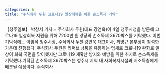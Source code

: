 ```yaml
---
categories: h
title: "주식회사 두원 코로나19 일상회복을 위한 손소독제 기탁"
---
```

【청주일보】 박창서 기자 = 주식회사 두원(대표 강연욱)이 4일 청주시청을 방문해 코로나19 일상회복 지원을 위해 7200만 원 상당의 손소독제 3670박스를 기탁했다. 이번 기탁식에는 이범석 청주시장, 주식회사 두원 강연욱 대표이사, 최명규 본부장이 참석한 가운데 진행됐다. 주식회사 두원은 리퍼브 상품을 유통하는 업체로 코로나19 완화로 일상이 회복 국면을 맞이했지만 코로나19 재확산 방지와 예방을 위한 취지로 손소독제를 기탁했다.기탁된 손소독제 3670박스는 청주시 지역 내 사회복지시설과 저소득층에게 배분될 예정이다. 주식회사